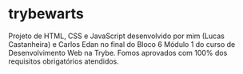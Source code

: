 # trybewarts
Projeto de HTML, CSS e JavaScript desenvolvido por mim (Lucas Castanheira) e Carlos Edan no final do Bloco 6 Módulo 1 do curso de Desenvolvimento Web na Trybe. Fomos aprovados com 100% dos requisitos obrigatórios atendidos.
